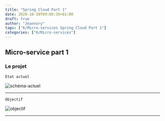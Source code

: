 ```yaml
---
title: "Spring Cloud Part 1"
date: 2020-10-30T09:05:35+01:00
draft: true
author: "Jeannory"
tags: ["6/Micro-services Spring Cloud Part 1"]
categories: ["6/Micro-services"]
---
```


## Micro-service part 1 ##

### Le projet ###

```
Etat actuel
```

![schéma-actuel](/blog/img/6/Micro-service-1.png)

---

```
Objectif
```

![objectif](/blog/img/6/Micro-service-2.png)

---